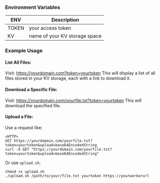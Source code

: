 ### Environment Variables

| ENV | Description |
|------------|---------------|
| TOKEN      | your access token        |
|     KV       |       name of your KV storage space        |
### Example Usage
#### List All Files:

Visit: https://yourdomain.com?token=yourtoken
This will display a list of all files stored in your KV storage, each with a link to download it.
#### Download a Specific File:

Visit: https://yourdomain.com/yourfile.txt?token=yourtoken
This will download the specified file.

#### Upload a File:
Use a request like:
```
<HTTP>
GET https://yourdomain.com/yourfile.txt?token=yourtoken&upload=base64EncodedString
curl -X GET "https://yourdomain.com/yourfile.txt?token=yourtoken&upload=base64EncodedString"
```
Or use `upload.sh`: 
```
chmod +x upload.sh
./upload.sh /path/to/your/file.txt yourtoken https://yourworkerurl
```